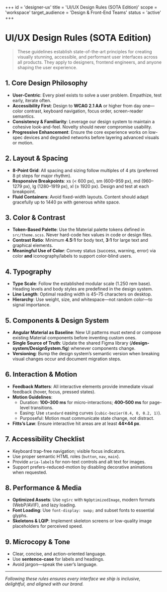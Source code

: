 +++
id = 'designer-ux'
title = 'UI/UX Design Rules (SOTA Edition)'
scope = 'workspace'
target_audience = 'Design & Front-End Teams'
status = 'active'
+++

# UI/UX Design Rules (SOTA Edition)

> These guidelines establish state-of-the-art principles for creating visually stunning, accessible, and performant user interfaces across all products. They apply to designers, frontend engineers, and anyone shaping the user experience.

## 1. Core Design Philosophy
- **User-Centric**: Every pixel exists to solve a user problem. Empathize, test early, iterate often.
- **Accessibility First**: Design to **WCAG 2.1 AA** or higher from day one—color contrast, keyboard navigation, focus order, screen-reader semantics.
- **Consistency & Familiarity**: Leverage our design system to maintain a cohesive look-and-feel. Novelty should never compromise usability.
- **Progressive Enhancement**: Ensure the core experience works on low-spec devices and degraded networks before layering advanced visuals or motion.

## 2. Layout & Spacing
- **8-Point Grid**: All spacing and sizing follow multiples of 4 pts (preferred 8 pt steps for major rhythm).
- **Responsive Breakpoints**: xs (< 600 px), sm (600–959 px), md (960–1279 px), lg (1280–1919 px), xl (≥ 1920 px). Design and test at each breakpoint.
- **Fluid Containers**: Avoid fixed-width layouts. Content should adapt gracefully up to 1440 px with generous white space.

## 3. Color & Contrast
- **Token-Based Palette**: Use the Material palette tokens defined in `src/theme.scss`. Never hard-code hex values in code or design files.
- **Contrast Ratio**: Minimum **4.5:1** for body text, **3:1** for large text and graphical elements.
- **Meaningful Use of Color**: Convey status (success, warning, error) via color **and** iconography/labels to support color-blind users.

## 4. Typography
- **Type Scale**: Follow the established modular scale (1.250 rem base). Heading levels and body styles are predefined in the design system.
- **Line Length**: Optimal reading width is 45–75 characters on desktop.
- **Hierarchy**: Use weight, size, and whitespace—not random color—to signal importance.

## 5. Components & Design System
- **Angular Material as Baseline**: New UI patterns must extend or compose existing Material components before inventing custom ones.
- **Single Source of Truth**: Update the shared Figma library (**/design-system/DesignSystem.fig**) whenever components change.
- **Versioning**: Bump the design system’s semantic version when breaking visual changes occur and document migration steps.

## 6. Interaction & Motion
- **Feedback Matters**: All interactive elements provide immediate visual feedback (hover, focus, pressed states).
- **Motion Guidelines**:
  - Duration: **100–300 ms** for micro-interactions; **400–500 ms** for page-level transitions.
  - Easing: Use `standard` easing curves (`cubic-bezier(0.4, 0, 0.2, 1)`).
  - Purposeful: Motion must communicate state change, not distract.
- **Fitts’s Law**: Ensure interactive hit areas are at least **44×44 px**.

## 7. Accessibility Checklist
- Keyboard trap-free navigation; visible focus indicators.
- Use proper semantic HTML roles (`button`, `nav`, `main`).
- Provide `aria-label`s for non-text controls and alt text for images.
- Support prefers-reduced-motion by disabling decorative animations when requested.

## 8. Performance & Media
- **Optimized Assets**: Use `ngSrc` with `NgOptimizedImage`, modern formats (WebP/AVIF), and lazy loading.
- **Font Loading**: Use `font-display: swap;` and subset fonts to essential glyphs.
- **Skeletons & LQIP**: Implement skeleton screens or low-quality image placeholders for perceived speed.

## 9. Microcopy & Tone
- Clear, concise, and action-oriented language.
- Use **sentence-case** for labels and headings.
- Avoid jargon—speak the user’s language.

---

_Following these rules ensures every interface we ship is inclusive, delightful, and aligned with our brand._ 